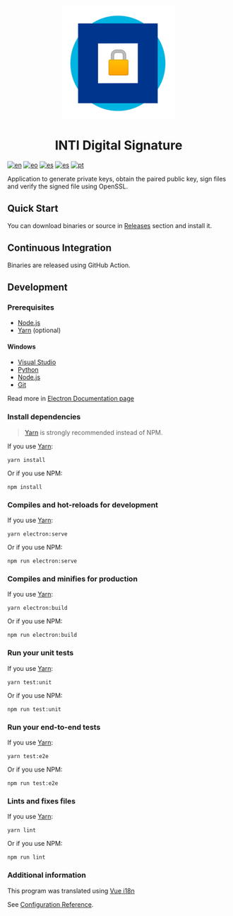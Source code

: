 <div align="center">
  <img src="build/icons/256x256.png">
  <h1>INTI Digital Signature</h1>
</div>

[![en](https://img.shields.io/badge/lang-en-red.svg)](README.md)
[![eo](https://img.shields.io/badge/lang-eo-green.svg)](README.eo.md)
[![es](https://img.shields.io/badge/lang-es-yellow.svg)](README.es.md)
[![es](https://img.shields.io/badge/lang-io-blue.svg)](README.io.md)
[![pt](https://img.shields.io/badge/lang-pt-darkblue.svg)](README.pt.md)

Application to generate private keys, obtain the paired public key, sign files and verify the signed file using OpenSSL.

## Quick Start

You can download binaries or source in [Releases](https://github.com/luvitale/inti-digital-signature/releases) section and install it.

## Continuous Integration

Binaries are released using GitHub Action.

## Development

### Prerequisites

* [Node.js](https://nodejs.org/en/download/)
* [Yarn](https://yarnpkg.com/en/) (optional)

#### Windows

* [Visual Studio](https://www.visualstudio.com/vs/)
* [Python](https://pypi.org/project/pywin32/#files)
* [Node.js](https://nodejs.org/download/)
* [Git](https://git-scm.com/)

Read more in [Electron Documentation page](https://www.electronjs.org/docs/development/build-instructions-windows)

### Install dependencies

> [Yarn](http://yarnpkg.com/) is strongly recommended instead of NPM.

If you use [Yarn](https://yarnpkg.com/en/):

```
yarn install
```

Or if you use NPM:

```
npm install
```

### Compiles and hot-reloads for development

If you use [Yarn](https://yarnpkg.com/en/):

```
yarn electron:serve
```

Or if you use NPM:

```
npm run electron:serve
```

### Compiles and minifies for production

If you use [Yarn](https://yarnpkg.com/en/):

```
yarn electron:build
```

Or if you use NPM:

```
npm run electron:build
```

### Run your unit tests

If you use [Yarn](https://yarnpkg.com/en/):

```
yarn test:unit
```

Or if you use NPM:

```
npm run test:unit
```

### Run your end-to-end tests

If you use [Yarn](https://yarnpkg.com/en/):

```
yarn test:e2e
```

Or if you use NPM:

```
npm run test:e2e
```

### Lints and fixes files

If you use [Yarn](https://yarnpkg.com/en/):

```
yarn lint
```

Or if you use NPM:

```
npm run lint
```

### Additional information

This program was translated using [Vue i18n](https://github.com/intlify/vue-cli-plugin-i18n)

See [Configuration Reference](https://cli.vuejs.org/config/).
